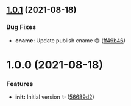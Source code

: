 ## [1.0.1](https://github.com/faster-games/ui-components/compare/v1.0.0...v1.0.1) (2021-08-18)


### Bug Fixes

* **cname:** Update publish cname 😅 ([ff49b46](https://github.com/faster-games/ui-components/commit/ff49b46f4466d9f3b7a47b9de0fbfc5a23fff924))

# 1.0.0 (2021-08-18)


### Features

* **init:** Initial version ✨ ([56689d2](https://github.com/faster-games/ui-components/commit/56689d23cdbcfa490eadea73461671438095941f))

